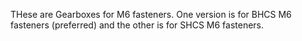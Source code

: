 THese are Gearboxes for M6 fasteners. One version is for BHCS M6 fasteners (preferred) and the other is for SHCS M6 fasteners.